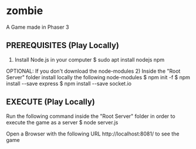 # zombie
A Game made in Phaser 3

## PREREQUISITES (Play Locally)
1) Install Node.js in your computer
$ sudo apt install nodejs npm

OPTIONAL: If you don't download the node-modules
2) Inside the "Root Server" folder install locally the following node-modules
$ npm init -f
$ npm install --save express
$ npm install --save socket.io

## EXECUTE (Play Locally)
Run the following command inside the "Root Server" folder in order to execute the game as a server
$ node server.js

Open a Browser with the following URL http://localhost:8081/ to see the game
